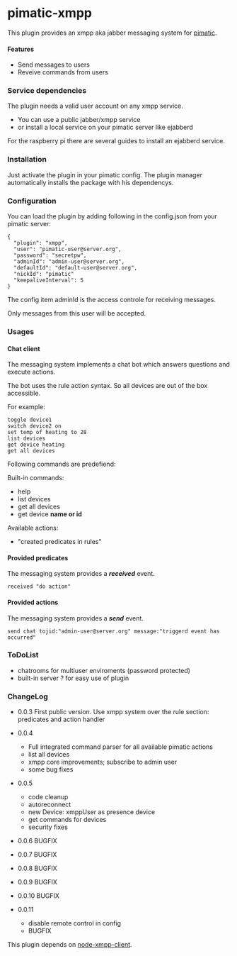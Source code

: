 pimatic-xmpp
=======================

This plugin provides an xmpp aka jabber messaging system for [pimatic](https://pimatic.org/).
#### Features
* Send messages to users
* Reveive commands from users

### Service dependencies

The plugin needs a valid user account on any xmpp service.

* You can use a public jabber/xmpp service
* or install a local service on your pimatic server like ejabberd

For the raspberry pi there are several guides to install an ejabberd service.

### Installation

Just activate the plugin in your pimatic config. The plugin manager automatically installs
the package with his dependencys.

### Configuration

You can load the plugin by adding following in the config.json from your pimatic server:

    {
      "plugin": "xmpp",
      "user": "pimatic-user@server.org",
      "password": "secretpw",
      "adminId": "admin-user@server.org",
      "defaultId": "default-user@server.org",
      "nickId": "pimatic"
      "keepaliveInterval": 5
    }

The config item adminId is the access controle for receiving messages.

Only messages from this user will be accepted.

### Usages
#### Chat client

The messaging system implements a chat bot which answers questions
and execute actions.

The bot uses the rule action syntax. So all devices are out of the box accessible.

For example:
```
toggle device1
switch device2 on
set temp of heating to 28
list devices
get device heating
get all devices
```


Following commands are predefiend:

Built-in commands:
* help
* list devices
* get all devices
* get device **name or id**

Available actions:
* "created predicates in rules"


#### Provided predicates
The messaging system provides a **_received_** event.
```
received "do action"
```

#### Provided actions
The messaging system provides a **_send_** event.
```
send chat tojid:"admin-user@server.org" message:"triggerd event has occurred"
```

### ToDoList
* chatrooms for multiuser enviroments (password protected)
* built-in server ? for easy use of plugin


### ChangeLog
* 0.0.3
  First public version.
  Use xmpp system over the rule section: predicates and action handler

* 0.0.4
  - Full integrated command parser for all available pimatic actions
  - list all devices
  - xmpp core improvements; subscribe to admin user
  - some bug fixes  
* 0.0.5
  - code cleanup
  - autoreconnect
  - new Device: xmppUser as presence device
  - get commands for devices
  - security fixes
* 0.0.6  BUGFIX
* 0.0.7  BUGFIX
* 0.0.8  BUGFIX
* 0.0.9  BUGFIX
* 0.0.10 BUGFIX
* 0.0.11
  - disable remote control in config
  - BUGFIX

This plugin depends on [node-xmpp-client](https://github.com/node-xmpp/node-xmpp/tree/master/packages/node-xmpp-client).
